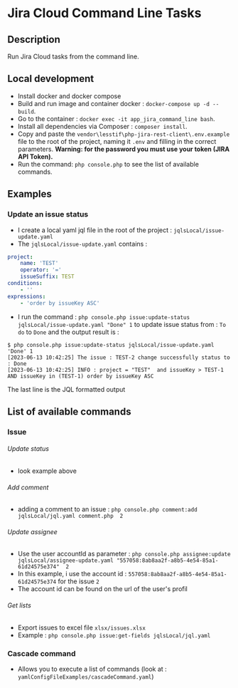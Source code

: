 # Jira Cloud Command Line Tasks

## Description
Run Jira Cloud tasks from the command line.

## Local development
- Install docker and docker compose
- Build and run image and container docker : `docker-compose up -d --build`.
- Go to the container : `docker exec -it app_jira_command_line bash`.
- Install all dependencies via Composer : `composer install`.
- Copy and paste the `vendor\lesstif\php-jira-rest-client\.env.example` file to the root of the project, naming 
it `.env` and filling in the correct parameters. **Warning: for the password you must use your token (JIRA API Token).**
- Run the command: `php console.php` to see the list of available commands.

## Examples
### Update an issue status
* I create a local yaml jql file in the root of the project :  `jqlsLocal/issue-update.yaml`
* The `jqlsLocal/issue-update.yaml` contains : 
```yaml
project:
    name: 'TEST'
    operator: '='
    issueSuffix: TEST
conditions:
    - ''
expressions:
    - 'order by issueKey ASC'
```
* I run the command : `php console.php issue:update-status jqlsLocal/issue-update.yaml "Done" 1` 
to update issue status from : `To do` to `Done` and the output result is : 
```shell
$ php console.php issue:update-status jqlsLocal/issue-update.yaml 'Done' 1
[2023-06-13 10:42:25] The issue : TEST-2 change successfully status to : Done
[2023-06-13 10:42:25] INFO : project = "TEST"  and issueKey > TEST-1 AND issueKey in (TEST-1) order by issueKey ASC
```
The last line is the JQL formatted output

## List of available commands

### Issue
###### Update status
* look example above
###### Add comment
* adding a comment to an issue : `php console.php comment:add jqlsLocal/jql.yaml comment.php  2`
###### Update assignee
* Use the user accountId as parameter : `php console.php assignee:update jqlsLocal/assignee-update.yaml "557058:8ab8aa2f-a8b5-4e54-85a1-61d24575e374"  2`
* In this example, i use the account id : `557058:8ab8aa2f-a8b5-4e54-85a1-61d24575e374` for the issue `2`
* The account id can be found on the url of the user's profil
###### Get lists
* Export issues to excel file `xlsx/issues.xlsx`
* Example : `php console.php issue:get-fields jqlsLocal/jql.yaml`

### Cascade command 
* Allows you to execute a list of commands (look at :  `yamlConfigFileExamples/cascadeCommand.yaml`)